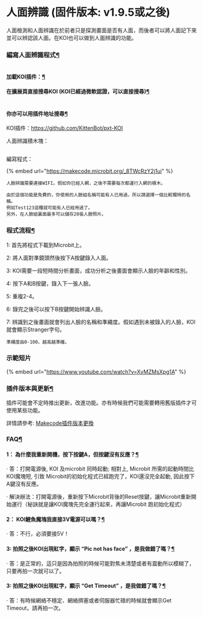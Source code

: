 # 人面辨識 (固件版本: v1.9.5或之後)

人面檢測和人面辨識在於前者只是探測畫面是否有人面，而後者可以將人面記下來並可以辨認該人面。在KOI也可以做到人面辨識的功能。

### 編寫人面辨識程式[¶](broken-reference)

<figure><img src="https://kittenbothk.readthedocs.io/en/latest/_images/mcbanner.png" alt=""><figcaption></figcaption></figure>

#### 加載KOI插件：[¶](broken-reference)

#### 在擴展頁直接搜尋KOI (KOI已經過微軟認證，可以直接搜尋)[¶](broken-reference)

<figure><img src="https://kittenbothk.readthedocs.io/en/latest/_images/koi_search.png" alt=""><figcaption></figcaption></figure>

#### 你亦可以用插件地址搜尋[¶](broken-reference)

KOI插件：https://github.com/KittenBot/pxt-KOI

人面辨識積木塊：

<figure><img src="https://kittenbothk.readthedocs.io/en/latest/_images/12.png" alt=""><figcaption></figcaption></figure>

編寫程式：

{% embed url="https://makecode.microbit.org/_8TWcRzY2j1ui" %}

```
人臉辨識需要連接WIFI。假如你已經入網，之後不需要每次都運行入網的積木。

由於這個功能是免費的，你使用的人臉組名稱可能有人已用過，所以請選擇一個比較獨特的名稱。
例如Test123這種就可能有人已經用過了。
另外，在人臉組裏面最多可以儲存20張人臉照片。
```

### 程式流程[¶](broken-reference)

1: 首先將程式下載到Microbit上。

2: 將人面對準鏡頭然後按下A按鍵錄入人面。

3: KOI需要一段短時間分析畫面，成功分析之後畫面會顯示人臉的年齡和性別。

4: 按下A和B按鍵，錄入下一張人臉。

5: 重複2-4。

6: 錄完之後可以按下B按鍵開始辨識人臉。

7: 辨識到之後畫面就會列出人臉的名稱和準繩度。假如遇到未被錄入的人臉，KOI就會顯示Stranger字句。

```
準繩度由0-100，越高越準確。
```

### 示範短片

{% embed url="https://www.youtube.com/watch?v=XvMZMsXpg1A" %}

### 插件版本與更新[¶](broken-reference)

插件可能會不定時推出更新，改進功能。亦有時候我們可能需要轉用舊版插件才可使用某些功能。

詳情請參考: [Makecode插件版本更換](../../../programmingplatforms/makecode/makecodeextupdate.md)

### FAQ[¶](broken-reference)

#### 1： 為什麼我重新開機，按下按鍵A，但按鍵沒有反應？[¶](broken-reference)

· 答：打開電源後, KOI 及microbit 同時起動; 相對上, Microbit 所需的起動時間比KOI魔塊短, 引致 Microbit的初始化程式已經跑完了，KOI還沒完全起動, 因此按下A鍵沒有反應。

· 解決辦法：打開電源後，重新按下Microbit背後的Reset按鍵，讓Microbit重新開始運行（秘訣就是讓KOI魔塊先完全運行起來，再讓Microbit 跑初始化程式）

#### 2： KOI鯉魚魔塊我直接3V電源可以嗎？[¶](broken-reference)

· 答：不行，必須要接5V！

#### 3: 拍照之後KOI出現紅字，顯示 “Pic not has face” ，是我做錯了嗎？[¶](broken-reference)

· 答：是正常的，這只是因為拍照的時候可能對焦未清楚或者有震動所以模糊了，只要再拍一次就可以了。

#### 3: 拍照之後KOI出現紅字，顯示 “Get Timeout” ，是我做錯了嗎？[¶](broken-reference)

· 答：有時候網絡不穩定、網絡擠塞或者伺服器忙碌的時候就會顯示Get Timeout，請再拍一次。
